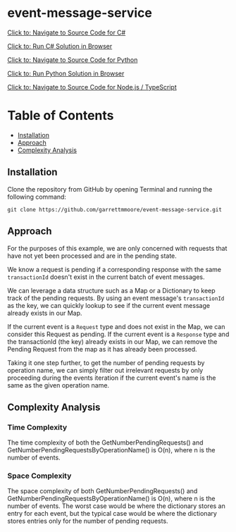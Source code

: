 # event-message-service

[Click to: Navigate to Source Code for C#](./EventServiceCSharp/EventProcessor/EventHandler.cs)

[Click to: Run C# Solution in Browser](https://replit.com/@gmoorecode/event-message-service-csharp#main.cs)

[Click to: Navigate to Source Code for Python](./EventServicePython/src/EventProcessor/EventHandler.py)

[Click to: Run Python Solution in Browser](https://replit.com/@gmoorecode/event-message-service#main.py)

[Click to: Navigate to Source Code for Node.js / TypeScript](./EventServiceNodeJS/src/EventHandler.ts)



# Table of Contents

- [Installation](#installation)
- [Approach](#approach)
- [Complexity Analysis](#complexity-analysis)

## Installation

Clone the repository from GitHub by opening Terminal and running the following command:

```commandline
git clone https://github.com/garrettmmoore/event-message-service.git
```

## Approach

For the purposes of this example, we are only concerned with requests that have not yet been processed and are in the pending state.

We know a request is pending if a corresponding response with the same `transactionId` doesn't exist in the current batch of event messages.

We can leverage a data structure such as a Map or a Dictionary to keep track of the pending requests. By using an event message's `transactionId` as the key, we can quickly lookup to see if the current event message already exists in our Map.

If the current event is a `Request` type and does not exist in the Map, we can consider this Request as pending. If the current event is a `Response` type and the transactionId (the key) already exists in our Map, we can remove the Pending Request from the map as it has already been processed.

Taking it one step further, to get the number of pending requests by operation name, we can simply filter out irrelevant requests by only proceeding during the events iteration if the current event's name is the same as the given operation name.

## Complexity Analysis

### Time Complexity

The time complexity of both the GetNumberPendingRequests() and GetNumberPendingRequestsByOperationName() is O(n), where n is the number of events.

### Space Complexity
The space complexity of both GetNumberPendingRequests() and GetNumberPendingRequestsByOperationName() is O(n), where n is the number of events. The worst case would be where the dictionary stores an entry for each event, but the typical case would be where the dictionary stores entries only for the number of pending requests.